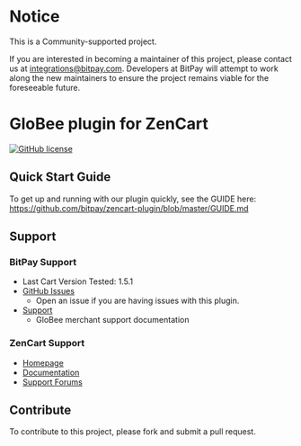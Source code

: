 # Notice

This is a Community-supported project.

If you are interested in becoming a maintainer of this project, please contact us at integrations@bitpay.com. Developers at BitPay will attempt to work along the new maintainers to ensure the project remains viable for the foreseeable future.

# GloBee plugin for ZenCart

[![GitHub license](https://img.shields.io/badge/license-MIT-blue.svg?style=flat-square)](https://raw.githubusercontent.com/GloBee-Official/zencart-plugin/master/LICENSE)

## Quick Start Guide

To get up and running with our plugin quickly, see the GUIDE here: https://github.com/bitpay/zencart-plugin/blob/master/GUIDE.md

## Support

### BitPay Support

* Last Cart Version Tested: 1.5.1
* [GitHub Issues](https://github.com/GloBee-Official/zencart-plugin/issues)
  * Open an issue if you are having issues with this plugin.
* [Support](https://help.globee.com)
  * GloBee merchant support documentation

### ZenCart Support

* [Homepage](http://www.zen-cart.com)
* [Documentation](http://www.zen-cart.com/wiki/index.php/Developers_API)
* [Support Forums](http://www.zen-cart.com/forum.php)

## Contribute

To contribute to this project, please fork and submit a pull request.